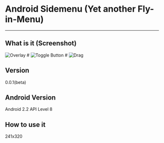 Android Sidemenu (Yet another Fly-in-Menu)
==========================================

-----------------

What is it (Screenshot)
-----------------------

![Overlay](https://github.com/maddeye/android-sidemenu/raw/master/resources/AboveScreen.jpg?raw=true) #
![Toggle Button](https://github.com/maddeye/android-sidemenu/raw/master/resources/Toggle.jpg?raw=true) #
![Drag](https://github.com/maddeye/android-sidemenu/raw/master/resources/Drag.jpg?raw=true)

Version
-------

0.0.1(beta)


Android Version
---------------

Android 2.2 API Level 8


How to use it
-------------

241x320
